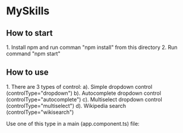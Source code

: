 # MySkills
<h2>How to start</h2>
1. Install npm and run comman "npm install" from this directory
2. Run command "npm start"

<h2>How to use</h2> 
1. There are 3 types of control:
	a). Simple dropdown control  (controlType="dropdown")
	b). Autocomplete dropdown control (controlType="autocomplete")
	c). Multiselect dropdown control (controlType="multiselect")
	d). Wikipedia search (controlType="wikisearch")
	
Use one of this type in a main (app.component.ts) file: 
 <dropdown-multi controlType='wikisearch'></dropdown-multi>